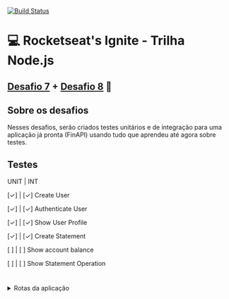 [![Build Status](https://travis-ci.com/magujun/ignite-nodejs-desafio-7.svg?branch=main)](https://travis-ci.com/magujun/ignite-nodejs-desafio-7)

# 💻 Rocketseat's Ignite - Trilha Node.js

## [Desafio 7](https://www.notion.so/Desafio-01-Testes-unit-rios-0321db2af07e4b48a85a1e4e360fcd11) + [Desafio 8](https://www.notion.so/Desafio-02-Testes-de-integra-o-70a8af48044d444cb1d2c1fa00056958) 🚀

## Sobre os desafios
Nesses desafios, serão criados testes unitários e de integração para uma aplicação já pronta (FinAPI) usando tudo que aprendeu até agora sobre testes.

## Testes
UNIT | INT

[✓] | [✓] Create User

[✓] | [✓] Authenticate User

[✓] | [✓] Show User Profile 

[✓] | [✓] Create Statement 

[ ] | [ ] Show account balance 

[ ] | [ ] Show Statement Operation 

#
<details>

<summary>Rotas da aplicação</summary>

<details>
<summary>POST `/api/v1/users`</summary>

A rota recebe `name`, `email` e `password` dentro do corpo da requisição, salva o usuário criado no banco e retorna uma resposta vazia com status `201`.</details>

<details>
<summary>POST `/api/v1/sessions`</summary>

A rota recebe `email` e `password` no corpo da requisição e retorna os dados do usuário autenticado junto à um token JWT.
Essa aplicação não possui refresh token, ou seja, o token criado dura apenas 1 dia e deve ser recriado após o período mencionado.</details>

<details>
<summary>GET `/api/v1/profile`</summary>

A rota recebe um token JWT pelo header da requisição e retorna as informações do usuário autenticado.</details>
<details>
<summary>GET `/api/v1/statements/balance`</summary>

A rota recebe um token JWT pelo header da requisição e retorna uma lista com todas as operações de depósito e saque do usuário autenticado e também o saldo total numa propriedade `balance`.</details>

<details>
<summary>POST `/api/v1/statements/deposit`</summary>

A rota recebe um token JWT pelo header e `amount` e `description` no corpo da requisição, registra a operação de depósito do valor e retorna as informações do depósito criado com status `201`.</details>

<details>
<summary>POST `/api/v1/statements/withdraw`</summary>

A rota recebe um token JWT pelo header e `amount` e `description` no corpo da requisição, registra a operação de saque do valor (caso o usuário possua saldo válido) e retorna as informações do saque criado com status `201`.</details>

<details>
<summary>GET `/api/v1/statements/:statement_id`</summary>

A rota recebe um token JWT pelo header e o id de uma operação registrada (saque ou depósito) na URL da rota e retorna as informações da operação encontrada.</details>
</details>
